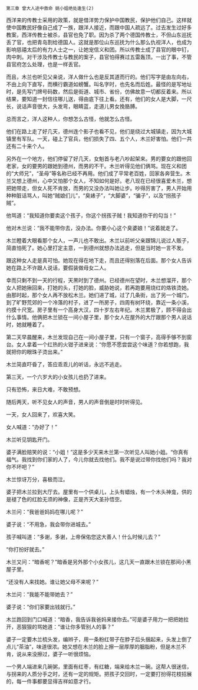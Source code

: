     第三章 曾大人途中救命 姚小姐绝处逢生(2) 

   西洋来的传教士采用的政策，就是借洋势力保护中国教民，保护他们自己。这样就使中国教民好像自己成了一族，跟洋人接近，而跟中国人疏远了。过去发生过好多教案，西洋传教士被杀，县官也免了职。因为杀了两个德国传教士，不但山东巡抚丢了官，也把青岛割给德国人。这就是那位山东巡抚为什么那么仇视洋人，也成为影响慈禧太后的有力人士之一，让她宠信义和团。所以传教士成了县官的眼中钉，肉中刺。对干涉及传教士与教民的案子，县官怕得赛过五雷轰顶。一出了事，不管县官府怎么处理，也是一样丢官。

   而且，木兰也听见父亲说，洋人做什么也是反其道而行的。他们写字是由左向右，不由上向下直写，而横行霸道如螃蟹。叫名字时，也先名而后姓。最怪的是写地址时，是先写门牌号码数，然后是街道、城市、省份，仿佛故意一切都反着来。所以结果，要知道一封信往哪儿送，得由底下往上看。还有，他们的女人是大脚，一尺长，说话声音很大，头发弯，眼睛蓝，走道儿男女挽胳膊。

   总而言之，洋人这种人，你想怎么古怪，他就怎么古怪。

   他们在路上走了好几天，德州连个影子也看不见，他们是绕过大城镇走，因为大城镇里有军队。一天，碰上了官兵，他们损失了四、五个人，木兰好害怕。他们一共还有二十来个人。

   另外在一个地方，他们停留了好几天，女魁首与老八吵起架来。男的要女的跟他回老家，女的要男的跟她到德州，而男的不干。木兰听得见他们俩骂。现在义和团的“大师兄”，“圣母”等名称已经不再用。他们成了平常老百姓，回家各奔营生。木兰又想上德州，心中又怕那个女人，不知如何是好。老八现在已经很喜爱木兰，想把她带走，但女人死不肯放，而男的又没办法叫她让步。吵得厉害了，男人开始用种种脏话骂人，叫她“贼娘们儿”，“臭婊子”，“大脚婆”，“骗子”，以及“拐孩子贼”。

   他骂道：“我知道你要卖这个孩子，你这个拐孩子贼！我知道你干的勾当！”

   他对木兰说：“我不能带你去，没办法。你要小心这个臭婆娘！”说着就走了。

   木兰瞪着大眼看那个女人，一声儿也不敢出。木兰以前听父亲跟锦儿说过人贩子，简直怕死了。她心里打定主意，一到德州就想办法逃走，但是当时她一言不发。

   跟这种女人走是真可怕。她现在得在地下走，而且还得别落在后面。那个女人告诉她在路上不许跟人说话，要假装做母女二人。

   幸而只剩不到一天的行程，天黑时到了德州。已经德州在望时，木兰想溜开，那个女人把她揪回来，打她的头，打她的脸，威胁她说，若再跑要用烧红的烙铁烫她。由那时起，那个女人再不放松木兰。她们进了城，过了几条街，出了另一个城门，到了旷野荒郊的一个冷落的村子，进了一所房子，四周有树环绕，靠近一条小溪，约摸十尺宽。房子里有一个高身大汉，四十岁左右年纪。木兰累极了，顾不得会出什么事情。他俩把木兰锁在一间小屋子里，那个女人在屋外的大厅跟那个男人说话时，她就睡着了。

   第二天早晨醒来，木兰发现自己在一间小屋子里，只有一个窗子，高得手够不到窗台。女人拿着一个红热的火钳子进来说：“你愿不愿尝尝这个味道？你若想跑，我就把你的眼珠子烫出来。”

   木兰简直吓昏了，答应乖乖儿的听话，永远不逃走。

   第三天，一个六岁大的小女孩儿也扔了进来。

   只有恐怖，来日大难，不敢预想。

   随后两天，听不见女人的声音，男人的声音倒是时时听得见。

   一天，女人回来了，欢喜大笑。

   女人喊道：“办好了！”

   木兰听见钥匙开门。

   婆子满脸赔笑的说：“小姐！”这是多少天来木兰第一次听见人叫她小姐。“你真有福气。我找到你们家的人了，今儿你就去找他们。我不是说过带你找他们吗？我对你不坏吧？”

   木兰惊讶万分，喜极而泣。

   婆子把木兰拉到大厅去。屋里有一个供桌儿，上头有蜡烛，有一个木头神龛，供的是褪了色的红脸无须的神像，正是齐天大圣孙悟空。

   木兰问：“我爸爸妈妈在哪儿呢？”

   婆子说：“不用急，我会带你进城去。”

   孩子喊叫道：“多谢，多谢，上帝保佑您这大善人！什么时候儿去？”

   “你打扮好就去。”

   木兰又问：“暗香呢？”暗香是另外那个小女孩儿，这几天一直跟木兰锁在那间小黑屋子里。

   “还没有人来找她。谁让她父母不来呢？”

   木兰问：“我能不能带她去？”

   婆子说：“你们家要出钱就行。”

   木兰跑回到门口喊道：“暗香，我告诉我爸妈来接你去。”可是婆子用力一把把她拉开，恶狠狠的骂她道：“谁让你多管别人的事？”

   婆子一定要木兰梳头发，编辫子，用一条粉红带子在脖子后头捆起来，头发上倒了点儿“茶油”，味道很浓。她又想在木兰的脸上擦一层厚厚的胭脂粉，但是木兰不肯，说从来没擦过，婆子一听很烦恼。

   一个男人端进来几碗粥，里面有红枣，有红糖，端来给木兰一碗。这帮人很迷信，与拐来的人质分手之时，还有一定的规矩。把孩子交回时，一定要打扮得花枝招展的，每一件事都要显得吉祥如意才行。

